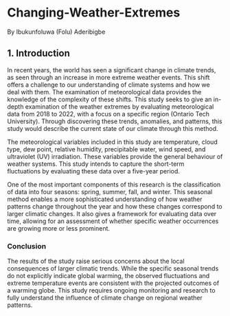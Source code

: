# Changing-Weather-Extremes
By Ibukunfoluwa (Folu) Aderibigbe

## 1. Introduction
In recent years, the world has seen a significant change in climate trends, as seen through an increase in more extreme weather events. This shift offers a challenge to our understanding of climate systems and how we deal with them. The examination of meteorological data provides the knowledge of the complexity of these shifts. This study seeks to give an in-depth examination of the weather extremes by evaluating meteorological data from 2018 to 2022, with a focus on a specific region (Ontario Tech University). Through discovering these trends, anomalies, and patterns, this study would describe the current state of our climate through this method.

The meteorological variables included in this study are temperature, cloud type, dew point, relative humidity, precipitable water, wind speed, and ultraviolet (UV) irradiation. These variables provide the general behaviour of weather systems. This study intends to capture the short-term fluctuations by evaluating these data over a five-year period.

One of the most important components of this research is the classification of data into four seasons: spring, summer, fall, and winter. This seasonal method enables a more sophisticated understanding of how weather patterns change throughout the year and how these changes correspond to larger climatic changes. It also gives a framework for evaluating data over time, allowing for an assessment of whether specific weather occurrences are growing more or less prominent.

### Conclusion
The results of the study raise serious concerns about the local consequences of larger climatic trends. While the specific seasonal trends do not explicitly indicate global warming, the observed fluctuations and extreme temperature events are consistent with the projected outcomes of a warming globe. This study requires ongoing monitoring and research to fully understand the influence of climate change on regional weather patterns.
